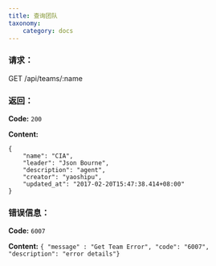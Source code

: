 ```yaml
---
title: 查询团队
taxonomy:
    category: docs
---
```


### 请求：

   GET /api/teams/:name

### 返回：

**Code:** `200`

**Content:** 

```
{
    "name": "CIA",
    "leader": "Json Bourne",
    "description": "agent",
    "creator": "yaoshipu",
    "updated_at": "2017-02-20T15:47:38.414+08:00"
}
```

### 错误信息：

**Code:** `6007`

**Content:** `{ "message" : "Get Team Error", "code": "6007", "description": "error details"}`
